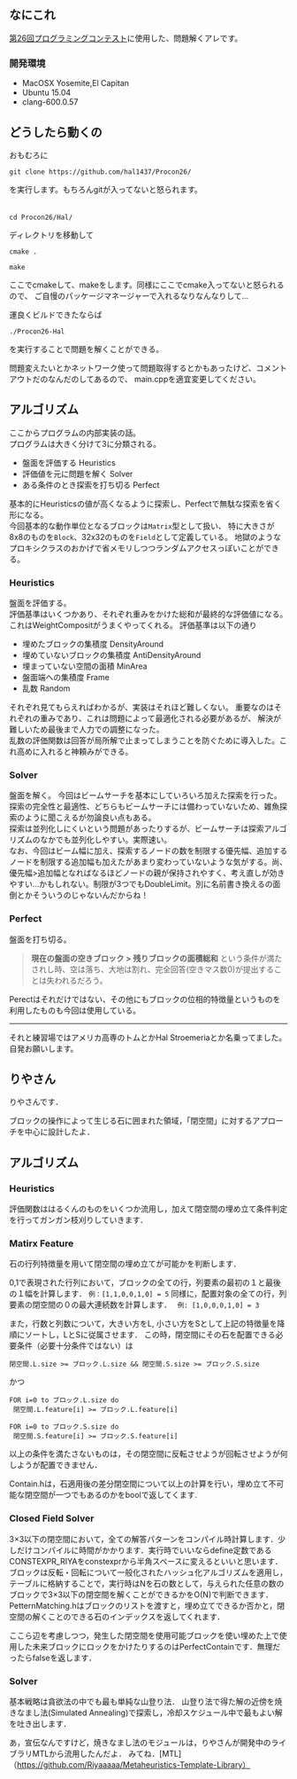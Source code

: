 ## なにこれ

[第26回プログラミングコンテスト](http://www.procon.gr.jp/)に使用した、問題解くアレです。

### 開発環境
* MacOSX Yosemite,El Capitan
* Ubuntu 15.04
* clang-600.0.57

## どうしたら動くの

おもむろに
```console:
git clone https://github.com/hal1437/Procon26/
```
を実行します。もちろんgitが入ってないと怒られます。  
　  

```console:
cd Procon26/Hal/
```
ディレクトリを移動して  
```console:
cmake .
```
```console:
make
```
ここでcmakeして、makeをします。同様にここでcmake入ってないと怒られるので、
ご自慢のパッケージマネージャーで入れるなりなんなりして…  


運良くビルドできたならば
```console:
./Procon26-Hal
```
を実行することで問題を解くことができる。

問題変えたいとかネットワーク使って問題取得するとかもあったけど、コメントアウトだのなんだのしてあるので、
main.cppを適宜変更してください。


## アルゴリズム

ここからプログラムの内部実装の話。  
プログラムは大きく分けて3に分類される。
* 盤面を評価する Heuristics
* 評価値を元に問題を解く Solver
* ある条件のとき探索を打ち切る Perfect

基本的にHeuristicsの値が高くなるように探索し、Perfectで無駄な探索を省く形になる。  
今回基本的な動作単位となるブロックは`Matrix`型として扱い、
特に大きさが8x8のものを`Block`、32x32のものを`Field`として定義している。
地獄のようなプロキシクラスのおかげで省メモリしつつランダムアクセスっぽいことができる。


### Heuristics
盤面を評価する。  
評価基準はいくつかあり、それぞれ重みをかけた総和が最終的な評価値になる。これはWeightCompositがうまくやってくれる。
評価基準は以下の通り
* 埋めたブロックの集積度 DensityAround
* 埋めていないブロックの集積度 AntiDensityAround
* 埋まっていない空間の面積 MinArea
* 盤面端への集積度 Frame
* 乱数 Random

それぞれ見てもらえればわかるが、実装はそれほど難しくない。
重要なのはそれぞれの重みであり、これは問題によって最適化される必要があるが、
解決が難しいため最後まで人力での調整になった。  
乱数の評価関数は回答が局所解で止まってしまうことを防ぐために導入した。これ高めに入れると神頼みができる。

### Solver
盤面を解く。
今回はビームサーチを基本にしていろいろ加えた探索を行った。
探索の完全性と最適性、どちらもビームサーチには備わっていないため、雑魚探索のように聞こえるが勿論良い点もある。  
探索は並列化しにくいという問題があったりするが、ビームサーチは探索アルゴリズムのなかでも並列化しやすい。実際速い。  
なお、今回はビーム幅に加え、探索するノードの数を制限する優先幅、追加するノードを制限する追加幅も加えたがあまり変わっていないような気がする。尚、優先幅>追加幅となればなるほどノードの親が保持されやすく、考え直しが効きやすい…かもしれない。制限が3つでもDoubleLimit。別に名前書き換えるの面倒とかそういうのじゃないんだからね！

### Perfect
盤面を打ち切る。

>**現在の盤面の空きブロック > 残りブロックの面積総和**
>という条件が満たされし時、空は落ち、大地は割れ、完全回答(空きマス数0)が提出することは失われるだろう。  

Perectはそれだけではない、その他にもブロックの位相的特徴量というものを利用したものも今回は使用している。
  
---

それと練習場ではアメリカ高専のトムとかHal Stroemeriaとか名乗ってました。自発お願いします。



## りやさん

りやさんです．

ブロックの操作によって生じる石に囲まれた領域，「閉空間」に対するアプローチを中心に設計したよ．

## アルゴリズム

### Heuristics

評価関数ははるくんのものをいくつか流用し，加えて閉空間の埋め立て条件判定を行ってガンガン枝刈りしていきます．

### Matirx Feature

石の行列特徴量を用いて閉空間の埋め立てが可能かを判断します．

0,1で表現された行列において，ブロックの全ての行，列要素の最初の１と最後の１幅を計算します． 
```例：[1,1,0,0,1,0] = 5```
同様に，配置対象の全ての行，列要素の閉空間の０の最大連続数を計算します．　
```例: [1,0,0,0,1,0] = 3```

また，行数と列数について，大きい方をL, 小さい方をSとして上記の特徴量を降順にソートし，LとSに従属させます．
この時，閉空間にその石を配置できる必要条件（必要十分条件ではない）は

```
閉空間.L.size >= ブロック.L.size && 閉空間.S.size >= ブロック.S.size
```
かつ
```
FOR i=0 to ブロック.L.size do
 閉空間.L.feature[i] >= ブロック.L.feature[i]

FOR i=0 to ブロック.S.size do
 閉空間.S.feature[i] >= ブロック.S.feature[i]
 ```
 
以上の条件を満たさないものは，その閉空間に反転させようが回転させようが何しようが配置できません．

Contain.hは，石適用後の差分閉空間について以上の計算を行い，埋め立て不可能な閉空間が一つでもあるのかをboolで返してくます.

### Closed Field Solver

3×3以下の閉空間において，全ての解答パターンをコンパイル時計算します．少しだけコンパイルに時間がかかります．実行時でいいならdefine定数であるCONSTEXPR_RIYAをconstexprから半角スペースに変えるといいと思います．
ブロックは反転・回転について一般化されたハッシュ化アルゴリズムを適用し，テーブルに格納することで，実行時はNを石の数として，与えられた任意の数のブロックで3×3以下の閉空間を解くことができるかをO(N)で判断できます．
PetternMatching.hはブロックのリストを渡すと，埋め立てできるか否かと，閉空間の解くことのできる石のインデックスを返してくれます．

ここら辺を考慮しつつ，発生した閉空間を使用可能ブロックを使い埋めた上で使用した未来ブロックにロックをかけたりするのはPerfectContainです．無理だったらfalseを返します．

### Solver

基本戦略は貪欲法の中でも最も単純な山登り法．
山登り法で得た解の近傍を焼きなまし法(Simulated Annealing)で探索し，冷却スケジュール中で最もよい解を吐き出します．

あ，宣伝なんですけど，焼きなまし法のモジュールは，りやさんが開発中のライブラリMTLから流用したんだよ．
みてね．[MTL]（https://github.com/Riyaaaaa/Metaheuristics-Template-Library）
